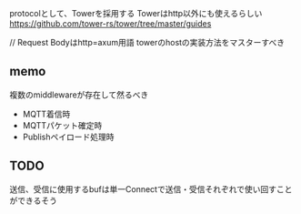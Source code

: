 protocolとして、Towerを採用する
Towerはhttp以外にも使えるらしい
https://github.com/tower-rs/tower/tree/master/guides



// Request Bodyはhttp=axum用語
towerのhostの実装方法をマスターすべき


## memo
複数のmiddlewareが存在して然るべき
- MQTT着信時
- MQTTパケット確定時
- Publishペイロード処理時

## TODO
送信、受信に使用するbufは単一Connectで送信・受信それぞれで使い回すことができるそう